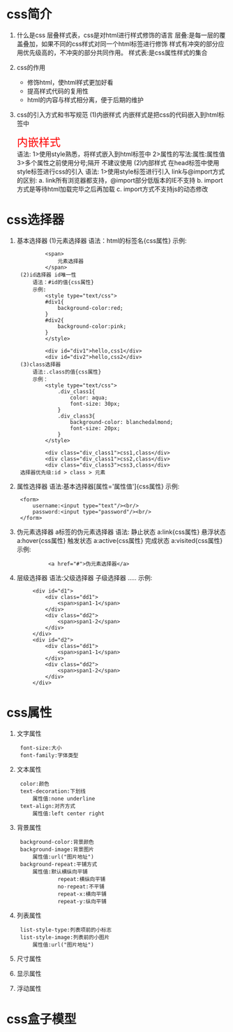 <h1>css简介</h1>

1. 什么是css
		层叠样式表，css是对html进行样式修饰的语言
		层叠:是每一层的覆盖叠加，如果不同的css样式对同一个html标签进行修饰
		    样式有冲突的部分应用优先级高的，不冲突的部分共同作用。
		样式表:是css属性样式的集合
2. css的作用
	- 修饰html，使html样式更加好看
	- 提高样式代码的复用性
	- html的内容与样式相分离，便于后期的维护

3. css的引入方式和书写规范
		(1)内嵌样式
			内嵌样式是把css的代码嵌入到html标签中
			<div style="color:red;font-size:25px">内嵌样式</div>
			语法:
				1>使用style熟悉，将样式嵌入到html标签中
				2>属性的写法:属性:属性值
				3>多个属性之前使用分号;隔开
			不建议使用
		(2)内部样式
			在head标签中使用style标签进行css的引入
			 <style type="text/css">
        		div{
            		color:green;
            		font-size:25px
        		}
    		</style>
			语法:
				1>使用style标签进行引入
					<style type="text/css">
					属性:type  告知浏览器使用css的解析器解析代码
				2>属性的写法:属性:属性值
				3>多个属性之前使用分号;隔开
		(3)外部样式
			将css样式抽取成一个单独的css文件，使用时引用。
			<link rel="stylesheet" type="text/css" href="../../css/css.css">
			语法:
				1>创建一个css文件。将css属性写在css文件中
				2>在head中使用link标签进行引入
					<link rel="stylesheet" type="text/css" href="../../css/css.css">
				3>属性的写法:属性:属性值
				4>多个属性之前使用分号;隔开
		(4)@import方式
			 <style type="text/css">
        		@import url("css地址");
    		 </style>
			link与@import方式的区别:
				a. link所有浏览器都支持，@import部分低版本的IE不支持
				b. import方式是等待html加载完毕之后再加载
				c. import方式不支持js的动态修改

<h1>css选择器</h1>

1. 基本选择器
		(1)元素选择器
			语法：html的标签名{css属性}
			示例:
				<style type="text/css">
					span{color:red;font-size:100px;}
				</style>

				<span>
					元素选择器
				</span>
		(2)id选择器 id唯一性
			语法：#id的值{css属性}
			示例:
			    <style type="text/css">
        		#div1{
            		background-color:red;
        		}
        		#div2{
            		background-color:pink;
        		}
				</style>

				<div id="div1">hello,css1</div>
    			<div id="div2">hello,css2</div>
		(3)class选择器
			语法:.class的值{css属性}
			示例：
				<style type="text/css">
        			.div_class1{
            			color: aqua;
            			font-size: 30px;
        			}
        			.div_class3{
            			background-color: blanchedalmond;
	            		font-size: 20px;
    	    		}
    			</style>

				<div class="div_class1">css1,class</div>
    			<div class="div_class1">css2,class</div>
    			<div class="div_class3">css3,class</div>
		选择器优先级:id > class > 元素

2. 属性选择器
		语法:基本选择器[属性='属性值']{css属性}
		示例:
		<style type="text/css">
        	input[type='text']{
            	background-color: yellow;
        	}
        	input[type='password']{
            	background-color: pink;
        	}
    	</style>

		<form>
        	username:<input type="text"/><br/>
        	password:<input type="password"/><br/>
    	</form>

3. 伪元素选择器
		a标签的伪元素选择器
			语法:
				静止状态 a:link{css属性}
				悬浮状态	a:hover{css属性}
				触发状态 a:active{css属性}
				完成状态 a:visited{css属性}
			示例:
				  <style type="text/css">
        			a:link{color: black}
        			a:hover{color: blue}
        			a:active{color: green}
        			a:visited{color: yellow}
    			</style>

				 <a href="#">伪元素选择器</a>

4. 层级选择器
		语法:父级选择器 子级选择器 .....
		示例:
			<style type="text/css">
        		#d1 .dd2 span{
            		color: red;
        		}
    		</style>

			<div id="d1">
        		<div class="dd1">
            		<span>span1-1</span>
        		</div>
        		<div class="dd2">
            		<span>span1-2</span>
        		</div>
    		</div>
    		<div id="d2">
        		<div class="dd1">
            		<span>span1-1</span>
        		</div>
        		<div class="dd2">
            		<span>span1-2</span>
        		</div>
    		</div>

<h1>css属性</h1>

1. 文字属性	

		font-size:大小
		font-family:字体类型

2. 文本属性

		color:颜色
		text-decoration:下划线
			属性值:none underline
		text-align:对齐方式
			属性值:left center right

3. 背景属性

		background-color:背景颜色
		background-image:背景图片
			属性值:url("图片地址")
		background-repeat:平铺方式
			属性值:默认横纵向平铺
					repeat:横纵向平铺
					no-repeat:不平铺
					repeat-x:横向平铺
					repeat-y:纵向平铺

4. 列表属性

		list-style-type:列表项前的小标志
		list-style-image:列表前的小图片
			属性值:url("图片地址")

5. 尺寸属性
6. 显示属性
7. 浮动属性

<h1>css盒子模型</h1>
